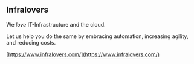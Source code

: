 ## Infralovers

We _love_ IT-Infrastructure and the cloud.

Let us help you do the same by embracing automation, increasing agility, and reducing costs.

[https://www.infralovers.com/](https://www.infralovers.com/)
